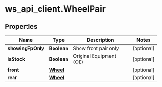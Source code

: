 # ws_api_client.WheelPair

## Properties
Name | Type | Description | Notes
------------ | ------------- | ------------- | -------------
**showingFpOnly** | **Boolean** | Show front pair only | [optional] 
**isStock** | **Boolean** | Original Equipment (OE) | [optional] 
**front** | [**Wheel**](Wheel.md) |  | [optional] 
**rear** | [**Wheel**](Wheel.md) |  | [optional] 


